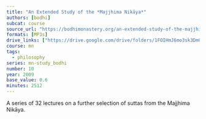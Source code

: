 ```yaml
---
title: "An Extended Study of the *Majjhima Nikāya*"
authors: [bodhi]
subcat: course
source_url: "https://bodhimonastery.org/an-extended-study-of-the-majjhima-nikaya.html"
formats: [MP3s]
drive_links: ["https://drive.google.com/drive/folders/1FOIHmJ6mo3sk3Dm01QavL7p6ptEP_NFU"]
course: mn
tags:
  - philosophy
series: mn-study_bodhi
number: 10
year: 2009
base_value: 0.6
minutes: 2512
---
```


A series of 32 lectures on a further selection of suttas from the Majjhima Nikāya.



